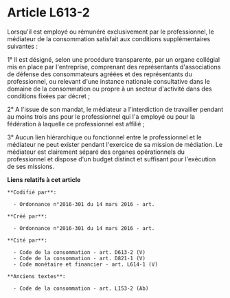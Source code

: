 # Article L613-2

Lorsqu'il est employé ou rémunéré exclusivement par le professionnel, le médiateur de la consommation satisfait aux
conditions supplémentaires suivantes :

1° Il est désigné, selon une procédure transparente, par un organe collégial mis en place par l'entreprise, comprenant des
représentants d'associations de défense des consommateurs agréées et des représentants du professionnel, ou relevant d'une
instance nationale consultative dans le domaine de la consommation ou propre à un secteur d'activité dans des conditions
fixées par décret ;

2° A l'issue de son mandat, le médiateur a l'interdiction de travailler pendant au moins trois ans pour le professionnel qui
l'a employé ou pour la fédération à laquelle ce professionnel est affilié ;

3° Aucun lien hiérarchique ou fonctionnel entre le professionnel et le médiateur ne peut exister pendant l'exercice de sa
mission de médiation. Le médiateur est clairement séparé des organes opérationnels du professionnel et dispose d'un budget
distinct et suffisant pour l'exécution de ses missions.

**Liens relatifs à cet article**

	**Codifié par**:

	  - Ordonnance n°2016-301 du 14 mars 2016 - art.

	**Créé par**:

	  - Ordonnance n°2016-301 du 14 mars 2016 - art.

	**Cité par**:

	  - Code de la consommation - art. D613-2 (V)
	  - Code de la consommation - art. D821-1 (V)
	  - Code monétaire et financier - art. L614-1 (V)

	**Anciens textes**:

	  - Code de la consommation - art. L153-2 (Ab)
